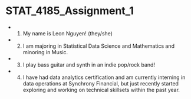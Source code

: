 # STAT_4185_Assignment_1

* 1. My name is Leon Nguyen! (they/she)
* 2. I am majoring in Statistical Data Science and Mathematics and minoring in Music.
* 3. I play bass guitar and synth in an indie pop/rock band!
* 4. I have had data analytics certification and am currently interning in data operations at Synchrony Financial, but just recently started exploring and working on technical skillsets within the past year.